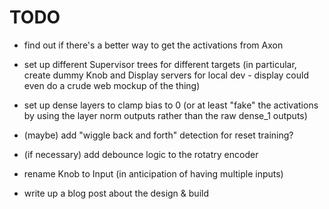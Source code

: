 # TODO

- find out if there's a better way to get the activations from Axon

- set up different Supervisor trees for different targets (in particular, create
  dummy Knob and Display servers for local dev - display could even do a crude
  web mockup of the thing)

- set up dense layers to clamp bias to 0 (or at least "fake" the activations by
  using the layer norm outputs rather than the raw dense_1 outputs)

- (maybe) add "wiggle back and forth" detection for reset training?

- (if necessary) add debounce logic to the rotatry encoder

- rename Knob to Input (in anticipation of having multiple inputs)

- write up a blog post about the design & build

